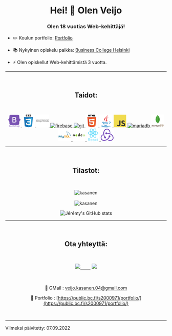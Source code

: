 <h1 align="center">Hei! 👋 Olen Veijo</h1>
<h3 align="center">Olen 18 vuotias Web-kehittäjä!</h3>

- ✏️ Koulun portfolio: [Portfolio](https://public.bc.fi/s2000971/portfolio/)

- 📚 Nykyinen opiskelu paikka: [Business College Helsinki](https://www.bc.fi/)

- ⚡ Olen opiskellut Web-kehittämistä 3 vuotta.

<hr>

<br><h2 align="center">Taidot:</h2><br>

<p align="center"> <a href="https://getbootstrap.com" target="_blank" rel="noreferrer"> <img src="https://raw.githubusercontent.com/devicons/devicon/master/icons/bootstrap/bootstrap-plain-wordmark.svg" alt="bootstrap" width="40" height="40"/> </a> <a href="https://www.w3schools.com/css/" target="_blank" rel="noreferrer"> <img src="https://raw.githubusercontent.com/devicons/devicon/master/icons/css3/css3-original-wordmark.svg" alt="css3" width="40" height="40"/> </a> <a href="https://expressjs.com" target="_blank" rel="noreferrer"> <img src="https://raw.githubusercontent.com/devicons/devicon/master/icons/express/express-original-wordmark.svg" alt="express" width="40" height="40"/> </a> <a href="https://firebase.google.com/" target="_blank" rel="noreferrer"> <img src="https://www.vectorlogo.zone/logos/firebase/firebase-icon.svg" alt="firebase" width="40" height="40"/> </a> <a href="https://git-scm.com/" target="_blank" rel="noreferrer"> <img src="https://www.vectorlogo.zone/logos/git-scm/git-scm-icon.svg" alt="git" width="40" height="40"/> </a> <a href="https://www.w3.org/html/" target="_blank" rel="noreferrer"> <img src="https://raw.githubusercontent.com/devicons/devicon/master/icons/html5/html5-original-wordmark.svg" alt="html5" width="40" height="40"/> </a> <a href="https://www.java.com" target="_blank" rel="noreferrer"> <img src="https://raw.githubusercontent.com/devicons/devicon/master/icons/java/java-original.svg" alt="java" width="40" height="40"/> </a> <a href="https://developer.mozilla.org/en-US/docs/Web/JavaScript" target="_blank" rel="noreferrer"> <img src="https://raw.githubusercontent.com/devicons/devicon/master/icons/javascript/javascript-original.svg" alt="javascript" width="40" height="40"/> </a> <a href="https://mariadb.org/" target="_blank" rel="noreferrer"> <img src="https://www.vectorlogo.zone/logos/mariadb/mariadb-icon.svg" alt="mariadb" width="40" height="40"/> </a> <a href="https://www.mongodb.com/" target="_blank" rel="noreferrer"> <img src="https://raw.githubusercontent.com/devicons/devicon/master/icons/mongodb/mongodb-original-wordmark.svg" alt="mongodb" width="40" height="40"/> </a> <a href="https://www.mysql.com/" target="_blank" rel="noreferrer"> <img src="https://raw.githubusercontent.com/devicons/devicon/master/icons/mysql/mysql-original-wordmark.svg" alt="mysql" width="40" height="40"/> </a> <a href="https://nodejs.org" target="_blank" rel="noreferrer"> <img src="https://raw.githubusercontent.com/devicons/devicon/master/icons/nodejs/nodejs-original-wordmark.svg" alt="nodejs" width="40" height="40"/> </a> <a href="https://reactjs.org/" target="_blank" rel="noreferrer"> <img src="https://raw.githubusercontent.com/devicons/devicon/master/icons/react/react-original-wordmark.svg" alt="react" width="40" height="40"/> </a> <a href="https://redux.js.org" target="_blank" rel="noreferrer"> <img src="https://raw.githubusercontent.com/devicons/devicon/master/icons/redux/redux-original.svg" alt="redux" width="40" height="40"/> </a> </p>

<hr>

<br><h2 align="center">Tilastot:</h2><br>

<div align="center">

<p align="center"> <img src="https://komarev.com/ghpvc/?username=kasanen&label=Katselukertaa&color=63b42d&style=flat-square" alt="kasanen" /> </p>

<p><img align="center" src="https://github-readme-stats.vercel.app/api/top-langs?username=kasanen&show_icons=true&title_color=ffffff&text_color=6b707b&bg_color=0d1117&locale=en&layout=compact" alt="kasanen" /></p>

![Jérémy's GitHub stats](https://github-readme-stats.vercel.app/api?username=kasanen&count_private=true&show_icons=true&theme=dark&hide=issues)

<hr>  
  
</div>

<br><h2 align="center">Ota yhteyttä:</h2><br>

<div align="center">
<a href="https://www.linkedin.com/in/veijo-kasanen-254a43236/"><img src="https://img.shields.io/badge/-LinkedIn-0a66c2?style=for-the-badge&logo=linkedin&logoColor=fff&labelColor=282828">&nbsp;&nbsp;&nbsp;&nbsp;&nbsp;&nbsp;&nbsp;&nbsp;</a>
<a href="https://github.com/kasanen"><img src="https://img.shields.io/badge/-Github-f0f6fc?style=for-the-badge&logo=github&logoColor=fff&labelColor=282828"></a>

<br><br>
📧 GMail : veijo.kasanen.04@gmail.com

🔗 Portfolio : [https://public.bc.fi/s2000971/portfolio/](https://public.bc.fi/s2000971/portfolio/)

</div><br>

---

Viimeksi päivitetty: 07.09.2022
